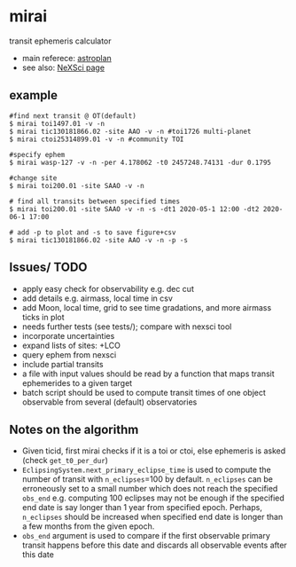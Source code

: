 # mirai
transit ephemeris calculator
* main referece: [astroplan](https://astroplan.readthedocs.io/en/latest/tutorials/periodic.html)
* see also: [NeXSci page](https://exoplanetarchive.ipac.caltech.edu/docs/transit_algorithms.html)

## example
```shell
#find next transit @ OT(default)
$ mirai toi1497.01 -v -n
$ mirai tic130181866.02 -site AAO -v -n #toi1726 multi-planet
$ mirai ctoi25314899.01 -v -n #community TOI

#specify ephem
$ mirai wasp-127 -v -n -per 4.178062 -t0 2457248.74131 -dur 0.1795

#change site
$ mirai toi200.01 -site SAAO -v -n

# find all transits between specified times
$ mirai toi200.01 -site SAAO -v -n -s -dt1 2020-05-1 12:00 -dt2 2020-06-1 17:00

# add -p to plot and -s to save figure+csv
$ mirai tic130181866.02 -site AAO -v -n -p -s
```

## Issues/ TODO
* apply easy check for observability e.g. dec cut
* add details e.g. airmass, local time in csv
* add Moon, local time, grid to see time gradations, and more airmass ticks in plot
* needs further tests (see tests/); compare with nexsci tool
* incorporate uncertainties
* expand lists of sites: +LCO
* query ephem from nexsci
* include partial transits
* a file with input values should be read by a function that maps transit ephemerides to a given target
* batch script should be used to compute transit times of one object observable from several (default) observatories

## Notes on the algorithm
* Given ticid, first mirai checks if it is a toi or ctoi, else ephemeris is asked (check `get_t0_per_dur`)
* `EclipsingSystem.next_primary_eclipse_time` is used to compute the number of transit with `n_eclipses`=100 by default. `n_eclipses` can be erroneously set to a small number which does not reach the specified `obs_end` e.g. computing 100 eclipses may not be enough if the specified end date is say longer than 1 year from specified epoch. Perhaps, `n_eclipses` should be increased when specified end date is longer than a few months from the given epoch.
* `obs_end` argument is used to compare if the first observable primary transit happens before this date and discards all observable events after this date
